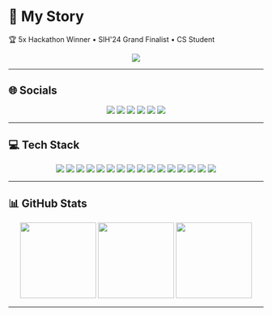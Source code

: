 # 🔵 My Story  
🏆 5x Hackathon Winner • SIH'24 Grand Finalist • CS Student  

<p align="center">
  <a href="https://waseemuddinsportfolio.vercel.app/">
    <img src="https://img.shields.io/badge/🌐_Visit_My_Portfolio-1A1A1A?style=for-the-badge&logo=vercel&logoColor=7FFF00&labelColor=1A1A1A&color=7FFF00">
  </a>
</p>

---

## 🌐 Socials
<p align="center">
  <a href="https://discord.gg/Gdt6nsBT"><img src="https://img.shields.io/badge/Discord-1A1A1A.svg?style=for-the-badge&logo=discord&logoColor=7FFF00"></a>
  <a href="https://www.instagram.com/one.waseem/"><img src="https://img.shields.io/badge/Instagram-1A1A1A.svg?style=for-the-badge&logo=instagram&logoColor=7FFF00"></a>
  <a href="https://linkedin.com/in/mohammed1waseemuddin"><img src="https://img.shields.io/badge/LinkedIn-1A1A1A.svg?style=for-the-badge&logo=linkedin&logoColor=7FFF00"></a>
  <a href="https://medium.com/@procarx911"><img src="https://img.shields.io/badge/Medium-1A1A1A.svg?style=for-the-badge&logo=medium&logoColor=7FFF00"></a>
  <a href="https://quora.com/profile/PRO-CAR-1"><img src="https://img.shields.io/badge/Quora-1A1A1A.svg?style=for-the-badge&logo=quora&logoColor=7FFF00"></a>
  <a href="mailto:procarx911@gmail.com"><img src="https://img.shields.io/badge/Email-1A1A1A.svg?style=for-the-badge&logo=gmail&logoColor=7FFF00"></a>
</p>

---

## 💻 Tech Stack
<p align="center">
  <img src="https://img.shields.io/badge/Python-1A1A1A.svg?style=for-the-badge&logo=python&logoColor=7FFF00">
  <img src="https://img.shields.io/badge/OpenCV-1A1A1A.svg?style=for-the-badge&logo=opencv&logoColor=7FFF00">
  <img src="https://img.shields.io/badge/PyTorch-1A1A1A.svg?style=for-the-badge&logo=pytorch&logoColor=7FFF00">
  <img src="https://img.shields.io/badge/TensorFlow-1A1A1A.svg?style=for-the-badge&logo=tensorflow&logoColor=7FFF00">
  <img src="https://img.shields.io/badge/Java-1A1A1A.svg?style=for-the-badge&logo=openjdk&logoColor=7FFF00">
  <img src="https://img.shields.io/badge/Kotlin-1A1A1A.svg?style=for-the-badge&logo=kotlin&logoColor=7FFF00">
  <img src="https://img.shields.io/badge/JavaScript-1A1A1A.svg?style=for-the-badge&logo=javascript&logoColor=7FFF00">
  <img src="https://img.shields.io/badge/TypeScript-1A1A1A.svg?style=for-the-badge&logo=typescript&logoColor=7FFF00">
  <img src="https://img.shields.io/badge/HTML5-1A1A1A.svg?style=for-the-badge&logo=html5&logoColor=7FFF00">
  <img src="https://img.shields.io/badge/C-1A1A1A.svg?style=for-the-badge&logo=c&logoColor=7FFF00">
  <img src="https://img.shields.io/badge/Firebase-1A1A1A.svg?style=for-the-badge&logo=firebase&logoColor=7FFF00">
  <img src="https://img.shields.io/badge/AWS-1A1A1A.svg?style=for-the-badge&logo=amazon-aws&logoColor=7FFF00">
  <img src="https://img.shields.io/badge/Azure-1A1A1A.svg?style=for-the-badge&logo=microsoft-azure&logoColor=7FFF00">
  <img src="https://img.shields.io/badge/Google_Cloud-1A1A1A.svg?style=for-the-badge&logo=google-cloud&logoColor=7FFF00">
  <img src="https://img.shields.io/badge/Figma-1A1A1A.svg?style=for-the-badge&logo=figma&logoColor=7FFF00">
  <img src="https://img.shields.io/badge/Canva-1A1A1A.svg?style=for-the-badge&logo=canva&logoColor=7FFF00">
</p>

---

## 📊 GitHub Stats
<p align="center">
  <img src="https://github-readme-stats.vercel.app/api?username=waseem-srt&theme=chartreuse-dark&hide_border=false&include_all_commits=true&count_private=false" height="150">
  <img src="https://nirzak-streak-stats.vercel.app/?user=waseem-srt&theme=chartreuse-dark&hide_border=false" height="150">
  <img src="https://github-readme-stats.vercel.app/api/top-langs/?username=waseem-srt&theme=chartreuse-dark&hide_border=false&include_all_commits=true&count_private=false&layout=compact" height="150">
</p>

---


